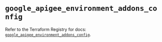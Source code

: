 # `google_apigee_environment_addons_config`

Refer to the Terraform Registry for docs: [`google_apigee_environment_addons_config`](https://registry.terraform.io/providers/hashicorp/google/6.21.0/docs/resources/apigee_environment_addons_config).
